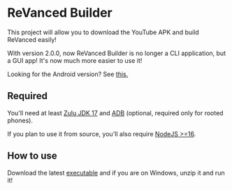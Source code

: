 # ReVanced Builder

This project will allow you to download the YouTube APK and build ReVanced easily!

With version 2.0.0, now ReVanced Builder is no longer a CLI application, but a GUI app! It's now much more easier to use it!

Looking for the Android version? See [this.](https://github.com/reisxd/revanced-builder/wiki/How-to-use-revanced-builder-on-Android)

## Required

You'll need at least [Zulu JDK 17](https://www.azul.com/downloads/?version=java-17-lts&package=jdk) and [ADB](https://developer.android.com/studio/command-line/adb) (optional, required only for rooted phones).

If you plan to use it from source, you'll also require [NodeJS >=16](https://nodejs.org/).

## How to use

Download the latest [executable](https://github.com/reisxd/revanced-builder/releases/latest) and if you are on Windows, unzip it and run it!
